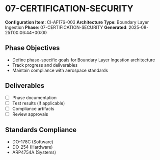 # 07-CERTIFICATION-SECURITY

**Configuration Item**: CI-AF176-003
**Architecture Type**: Boundary Layer Ingestion
**Phase**: 07-CERTIFICATION-SECURITY
**Generated**: 2025-08-25T00:06:44+00:00

## Phase Objectives
- Define phase-specific goals for Boundary Layer Ingestion architecture
- Track progress and deliverables
- Maintain compliance with aerospace standards

## Deliverables
- [ ] Phase documentation
- [ ] Test results (if applicable)
- [ ] Compliance artifacts
- [ ] Review approvals

## Standards Compliance
- DO-178C (Software)
- DO-254 (Hardware)
- ARP4754A (Systems)
